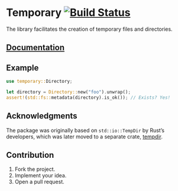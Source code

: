# Temporary [![Build Status][status-img]][status-url]

The library facilitates the creation of temporary files and directories.

## [Documentation][1]

## Example

```rust
use temporary::Directory;

let directory = Directory::new("foo").unwrap();
assert!(std::fs::metadata(directory).is_ok()); // Exists? Yes!
```

## Acknowledgments

The package was originally based on `std::io::TempDir` by Rust’s developers,
which was later moved to a separate crate,
[tempdir](https://github.com/rust-lang/tempdir).

## Contribution

1. Fork the project.
2. Implement your idea.
3. Open a pull request.

[1]: https://stainless-steel.github.io/temporary

[status-img]: https://travis-ci.org/stainless-steel/temporary.svg?branch=master
[status-url]: https://travis-ci.org/stainless-steel/temporary
